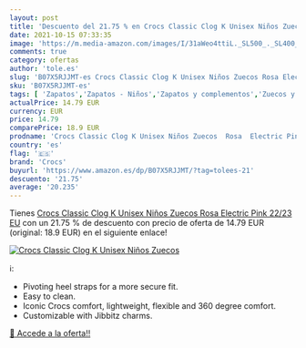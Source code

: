 ```yaml
---
layout: post
title: 'Descuento del 21.75 % en Crocs Classic Clog K Unisex Niños Zuecos'
date: 2021-10-15 07:33:35
image: 'https://m.media-amazon.com/images/I/31aWeo4ttiL._SL500_._SL400_.jpg'
comments: true
category: ofertas
author: 'tole.es'
slug: 'B07X5RJJMT-es Crocs Classic Clog K Unisex Niños Zuecos Rosa Electric...'
sku: 'B07X5RJJMT-es'
tags: [ 'Zapatos','Zapatos - Niños','Zapatos y complementos','Zuecos y mules para niño','crocs','zuecos', ]
actualPrice: 14.79 EUR
currency: EUR
price: 14.79
comparePrice: 18.9 EUR
prodname: 'Crocs Classic Clog K Unisex Niños Zuecos  Rosa  Electric Pink   22/23 EU'
country: 'es'
flag: '🇪🇸'
brand: 'Crocs'
buyurl: 'https://www.amazon.es/dp/B07X5RJJMT/?tag=tolees-21'
descuento: '21.75'
average: '20.235'
---
```


Tienes [Crocs Classic Clog K Unisex Niños Zuecos  Rosa  Electric Pink   22/23 EU](https://www.amazon.es/dp/B07X5RJJMT/?tag=tolees-21) con un 21.75 % de descuento con precio de oferta de 14.79 EUR (original: 18.9 EUR) en el siguiente enlace!

[![Crocs Classic Clog K Unisex Niños Zuecos](https://m.media-amazon.com/images/I/31aWeo4ttiL._SL500_._SL400_.jpg)](https://www.amazon.es/dp/B07X5RJJMT/?tag=tolees-21)

ℹ️:

- Pivoting heel straps for a more secure fit.
- Easy to clean.
- Iconic Crocs comfort, lightweight, flexible and 360 degree comfort.
- Customizable with Jibbitz charms.

[🛒 Accede a la oferta!!](https://www.amazon.es/dp/B07X5RJJMT/?tag=tolees-21)
